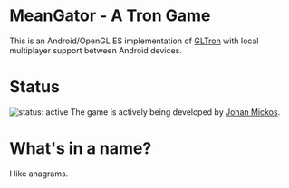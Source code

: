 # MeanGator - A Tron Game
This is an Android/OpenGL ES implementation of [GLTron](http://gltron.org/) with local multiplayer support between Android devices.

# Status
![status: active](https://img.shields.io/badge/status-active-green.svg)
The game is actively being developed by [Johan Mickos](https://github.com//jarlopez).

# What's in a name?
I like anagrams.
